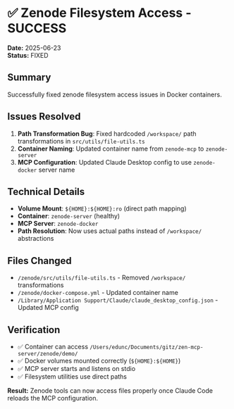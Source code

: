 # ✅ Zenode Filesystem Access - SUCCESS

**Date:** 2025-06-23  
**Status:** FIXED

## Summary
Successfully fixed zenode filesystem access issues in Docker containers.

## Issues Resolved
1. **Path Transformation Bug**: Fixed hardcoded `/workspace/` path transformations in `src/utils/file-utils.ts`
2. **Container Naming**: Updated container name from `zenode-mcp` to `zenode-server`
3. **MCP Configuration**: Updated Claude Desktop config to use `zenode-docker` server name

## Technical Details
- **Volume Mount**: `${HOME}:${HOME}:ro` (direct path mapping)
- **Container**: `zenode-server` (healthy)
- **MCP Server**: `zenode-docker` 
- **Path Resolution**: Now uses actual paths instead of `/workspace/` abstractions

## Files Changed
- `/zenode/src/utils/file-utils.ts` - Removed `/workspace/` transformations
- `/zenode/docker-compose.yml` - Updated container name  
- `/Library/Application Support/Claude/claude_desktop_config.json` - Updated MCP config

## Verification
- ✅ Container can access `/Users/edunc/Documents/gitz/zen-mcp-server/zenode/demo/`
- ✅ Docker volumes mounted correctly (`${HOME}:${HOME}`)
- ✅ MCP server starts and listens on stdio
- ✅ Filesystem utilities use direct paths

**Result:** Zenode tools can now access files properly once Claude Code reloads the MCP configuration.